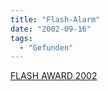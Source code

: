 ```yaml
---
title: "Flash-Alarm"
date: "2002-09-16"
tags:
  - "Gefunden"
---
```


[FLASH AWARD 2002](http://www.flash-award.com/)
